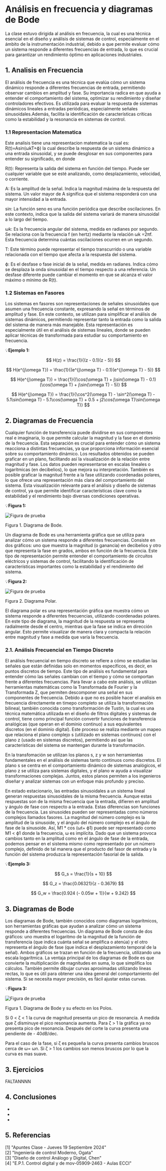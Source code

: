 # Análisis en frecuencia y diagramas de Bode
La clase estuvo dirigida al análisis en frecuencia, la cual es una técnica esencial en el diseño y análisis de sistemas de control, especialmente en el ámbito de la instrumentación industrial, debido a que permite evaluar cómo un sistema responde a diferentes frecuencias de entrada, lo que es crucial para garantizar un rendimiento óptimo en aplicaciones industriales.
## 1. Analisis en Frecuencia
El análisis de frecuencia es una técnica que evalúa cómo un sistema dinámico responde a diferentes frecuencias de entrada, permitiendo observar cambios en amplitud y fase. Su importancia radica en que ayuda a entender el comportamiento del sistema, optimizar su rendimiento y diseñar controladores efectivos. Es utilizada para evaluar la respuesta de sistemas dinámicos lineales a entradas periódicas, especialmente señales sinusoidales.Además, facilita la identificación de características críticas como la estabilidad y la resonancia en sistemas de control.

### 1.1 Representacion Matematica
Este analisis tiene una representacion matematica la cual es:
R(t)=Asin(ωkT+ϕ) 
la cual describe la respuesta de un sistema dinámico a una entrada sinusoidal, y se puede desglosar en sus componentes para entender su significado, en donde

R(t):
Representa la salida del sistema en función del tiempo. Puede ser cualquier variable que se esté analizando, como desplazamiento, velocidad, o corriente.

A:
Es la amplitud de la señal. Indica la magnitud máxima de la respuesta del sistema. Un valor mayor de A significa que el sistema responderá con una mayor intensidad a la entrada.

sin:
La función seno es una función periódica que describe oscilaciones. En este contexto, indica que la salida del sistema variará de manera sinusoidal a lo largo del tiempo.

ωk:
Es la frecuencia angular del sistema, medida en radianes por segundo. Se relaciona con la frecuencia f (en hertz) mediante la relación ωk =2πf. Esta frecuencia determina cuántas oscilaciones ocurren en un segundo.

T:
Este término puede representar el tiempo transcurrido o una variable relacionada con el tiempo que afecta a la respuesta del sistema.

ϕ:
Es el desfase o fase inicial de la señal, medida en radianes. Indica cómo se desplaza la onda sinusoidal en el tiempo respecto a una referencia. Un desfase diferente puede cambiar el momento en que se alcanza el valor máximo o mínimo de R(t).

### 1.2 Sistemas en Fasores
Los sistemas en fasores son representaciones de señales sinusoidales que asumen una frecuencia constante, expresando la señal en términos de amplitud y fase. En este contexto, se utilizan para simplificar el análisis de sistemas dinámicos, permitiendo representar tanto la entrada como la salida del sistema de manera más manejable. Esta representación es especialmente útil en el análisis de sistemas lineales, donde se pueden aplicar técnicas de transformada para estudiar su comportamiento en frecuencia.

💡**Ejemplo 1:** <br/>

$$
H(z) = \frac{1}{(z - 0.1)(z - 5)}
$$

$$
H(e^{j\omega T}) = \frac{1}{(e^{j\omega T} - 0.1)(e^{j\omega T} - 5)}
$$


$$
H(e^{j\omega T}) = \frac{1}{(\cos(\omega T) + j\sin(\omega T) - 0.1)(\cos(\omega T) + j\sin(\omega T) - 5)}
$$


$$
H(e^{j\omega T}) = \frac{1}{\cos^2(\omega T) - \sin^2(\omega T) - 5.1\sin(\omega T) - 5.1\cos(\omega T) + 0.5 + j2\cos(\omega T)\sin(\omega T)}
$$


## 2. Diagramas de Frecuencia

Cualquier función de transferencia puede dividirse en sus componentes real e imaginaria, lo que permite calcular la magnitud y la fase en el dominio de la frecuencia. Esta separación es crucial para entender cómo un sistema reacciona a distintas frecuencias, ya que proporciona información esencial sobre su comportamiento dinámico. Los resultados obtenidos se pueden graficar en un plano, facilitando así la visualización de la relación entre magnitud y fase.
Los datos pueden representarse en escalas lineales o logarítmicas (en decibelios), lo que mejora su interpretación. También es posible graficar la magnitud frente a la fase utilizando coordenadas polares, lo que ofrece una representación más clara del comportamiento del sistema. Esta visualización relevante para el análisis y diseño de sistemas de control, ya que permite identificar características clave como la estabilidad y el rendimiento bajo diversas condiciones operativas.

💡**Figura 1:** <br/>

![Figura de prueba](images/diagramabode.png)

Figura 1. Diagrama de Bode.

Un diagrama de Bode es una herramienta gráfica que se utiliza para analizar cómo un sistema responde a diferentes frecuencias. Consiste en dos gráficos: uno que muestra la magnitud (o ganancia) en decibelios y otro que representa la fase en grados, ambos en función de la frecuencia. Este tipo de representación permite entender el comportamiento de circuitos eléctricos y sistemas de control, facilitando la identificación de características importantes como la estabilidad y el rendimiento del sistema.

💡**Figura 2:** <br/>

![Figura de prueba](images/diagrampolar.png)

Figura 2. Diagrama Polar.

El diagrama polar es una representación gráfica que muestra cómo un sistema responde a diferentes frecuencias, utilizando coordenadas polares. En este tipo de diagrama, la magnitud de la respuesta se representa radialmente desde el centro, mientras que la fase se indica en dirección angular. Esto permite visualizar de manera clara y compacta la relación entre magnitud y fase a medida que varía la frecuencia.


### 2.1. Análisis Frecuencial en Tiempo Discreto
El análisis frecuencial en tiempo discreto se refiere a cómo se estudian las señales que están definidas solo en momentos específicos, es decir, en puntos discretos de tiempo. Este tipo de análisis es fundamental para entender cómo las señales cambian con el tiempo y cómo se comportan frente a diferentes frecuencias. Para llevar a cabo este análisis, se utilizan herramientas matemáticas como la Transformada de Fourier y la Transformada Z, que permiten descomponer una señal en sus componentes de frecuencia. Debido a que no es posible hacer el analisis en frecuencia directamente en timepo completo se utiliza la transformación bilineal, también conocida como transformación de Tustin, la cual es una técnica matemática utilizada en el diseño de filtros digitales y sistemas de control, tiene como principal función convertir funciones de transferencia analógicas (que operan en el dominio continuo) a sus equivalentes discretos (en el dominio digital). Este proceso se realiza mediante un mapeo que relaciona el plano complejo s (utilizado en sistemas continuos) con el plano z (usado en sistemas discretos), permitiendo así que las características del sistema se mantengan durante la transformación.

En la transfomación se utilizan los planos s, z y w son herramientas fundamentales en el análisis de sistemas tanto continuos como discretos. El plano s se centra en el comportamiento dinámico de sistemas analógicos, el plano z se utiliza para sistemas digitales, y el plano w ayuda a visualizar transformaciones complejas. Juntos, estos planos permiten a los ingenieros diseñar y analizar sistemas con un enfoque más profundo y preciso.

En estado estacionario, las entradas sinusoidales a un sistema lineal generan respuestas sinusoidales de la misma frecuencia. Aunque estas respuestas son de la misma frecuencia que la entrada, difieren en amplitud y ángulo de fase con respecto a la entrada. Estas diferencias son funciones de la frecuencia. Las sinusoides pueden ser representadas como números complejos llamados fasores. La magnitud del número complejo es la amplitud de la sinusoide, y el ángulo del número complejo es el ángulo de fase de la sinusoide. Así, M1 * cos (ωt+ ϕ1) puede ser representado como M1 < ϕ1 donde la frecuencia, ω es implícita. Dado que un sistema provoca cambios tanto en la amplitud como en el ángulo de fase de la entrada, podemos pensar en el sistema mismo como representado por un número complejo, definido de tal manera que el producto del fasor de entrada y la función del sistema produzca la representación fasorial de la salida.


💡**Ejemplo 3:** <br/>

$$
G_s = \frac{1}{s + 10}
$$


$$
G_z = \frac{0.06321}{z - 0.3679}
$$

$$
G_w = \frac{0.924 (- 0.05w + 1)}{w + 9.242}
$$


## 3. Diagramas de Bode

Los diagramas de Bode, también conocidos como diagramas logarítmicos, son herramientas gráficas que ayudan a analizar cómo un sistema responde a diferentes frecuencias. Un diagrama de Bode consta de dos gráficos: uno muestra el logaritmo de la magnitud de la función de transferencia (que indica cuánta señal se amplifica o atenúa) y el otro representa el ángulo de fase (que indica el desplazamiento temporal de la señal). Ambos gráficos se trazan en función de la frecuencia, utilizando una escala logarítmica. La ventaja principal de los diagramas de Bode es que convierte la multiplicación de magnitudes en suma, lo que simplifica los cálculos. También permite dibujar curvas aproximadas utilizando líneas rectas, lo que es útil para obtener una idea general del comportamiento del sistema. Si se necesita mayor precisión, es fácil ajustar estas curvas.

💡**Figura 3:** <br/>

![Figura de prueba](images/efectopolos.png)

Figura 1. Diagrama de Bode y su efecto en los Polos.


Si 0 < ζ < 1 la curva de magnitud presenta un pico de resonancia. A medida que ζ disminuye el pico resonancia aumenta. Para ζ > 1 la gráfica ya no presenta pico de resonancia. Después del corte la curva presenta una pendiente de - 40dB/dec.

Para el caso de la fase, si ζ es pequeña la curva presenta cambios bruscos cerca de ω= ωn. Si ζ > 1 los cambios son menos bruscos por lo que la curva es mas suave.

## 3. Ejercicios
FALTANNNN

## 4. Conclusiones
*
*
*
## 5. Referencias
[1] "Apuntes Clase - Jueves 19 Septiembre 2024" <br/>
[2] "Ingeniería de control Moderno, Ogata" <br/>
[3] "Diseño de control Análogo y Digital, Chen" <br/>
[4] "E.P.1. Control digital y de mov-05909-2463 - Aulas ECCI" <br/>
